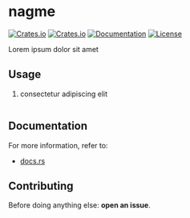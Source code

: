 # nagme
[![Crates.io](https://img.shields.io/crates/v/nagme.svg)](https://crates.io/crates/nagme)
[![Crates.io](https://img.shields.io/crates/d/nagme.svg)](https://crates.io/crates/nagme)
[![Documentation](https://img.shields.io/docsrs/nagme?logo=docs.rs)](https://docs.rs/nagme)
[![License](https://img.shields.io/badge/license-MIT-blue?style=flat-square)](LICENSE-MIT)

Lorem ipsum dolor sit amet

## Usage
1. consectetur adipiscing elit
   ```rust
   ```

## Documentation
For more information, refer to:
- [docs.rs](https://docs.rs/nagme)

## Contributing
Before doing anything else: **open an issue**.
